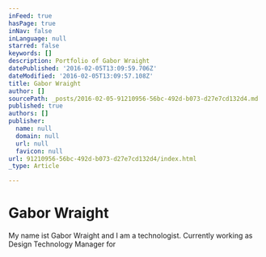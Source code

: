 ```yaml
---
inFeed: true
hasPage: true
inNav: false
inLanguage: null
starred: false
keywords: []
description: Portfolio of Gabor Wraight
datePublished: '2016-02-05T13:09:59.706Z'
dateModified: '2016-02-05T13:09:57.108Z'
title: Gabor Wraight
author: []
sourcePath: _posts/2016-02-05-91210956-56bc-492d-b073-d27e7cd132d4.md
published: true
authors: []
publisher:
  name: null
  domain: null
  url: null
  favicon: null
url: 91210956-56bc-492d-b073-d27e7cd132d4/index.html
_type: Article

---
```

# Gabor Wraight

My name ist Gabor Wraight and I am a technologist. Currently working as Design Technology Manager for